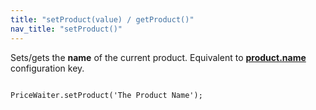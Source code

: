 ```yaml
---
title: "setProduct(value) / getProduct()"
nav_title: "setProduct()"
---
```


Sets/gets the __name__ of the current product. Equivalent to [__product.name__](/widget/documentation.html#_widget/product.md) configuration key.

<pre><code class="javascript">
PriceWaiter.setProduct('The Product Name');
</code></pre>